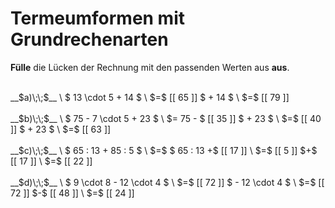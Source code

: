 <!--
version:  0.0.1
language: de


@style
main > *:not(:last-child) {
  margin-bottom: 3rem;
}

input {
    text-align: center;
}

.flex-container {
    display: flex;
    flex-wrap: wrap;
    align-items: stretch;
    gap: 20px;
}

.flex-child {
    flex: 1;
    min-width: 350px;
    margin-right: 20px;
}

@media (max-width: 400px) {
    .flex-child {
        flex: 100%;
        margin-right: 0;
    }
}
@end

formula: \carry   \textcolor{red}{\scriptsize #1}
formula: \digit   \rlap{\carry{#1}}\phantom{#2}#2
formula: \permil  \text{‰}

import: https://raw.githubusercontent.com/LiaTemplates/Tikz-Jax/main/README.md

script: https://cdn.jsdelivr.net/gh/LiaTemplates/Tikz-Jax@main/dist/index.js


tags: Terme, Grundrechenarten, Vorrangsregeln, sehr leicht, sehr niedrig, Angeben

comment: Verrechne Schrittweise den Term. Lerne wie Termumformungen niedergeschrieben werden.

author: Martin Lommatzsch

-->




# Termeumformen mit Grundrechenarten

**Fülle** die Lücken der Rechnung mit den passenden Werten aus **aus**.

<section class="flex-container">

<div class="flex-child">
<br>
__$a)\;\;$__ \
$ 13 \cdot 5 + 14 $ \
$=$ [[ 65 ]] $  + 14 $ \
$=$ [[ 79 ]] 
<br>
</div> 
<div class="flex-child">
<br>
__$b)\;\;$__ \
$ 75 - 7 \cdot 5 + 23  $ \
$=  75 - $ [[ 35 ]] $  + 23 $ \
$=$ [[ 40 ]]  $  + 23 $ \
$=$ [[ 63 ]]
<br>
</div> 
<div class="flex-child">
<br>
__$c)\;\;$__ \
$ 65 : 13 + 85 : 5   $ \
$=$ $ 65 : 13 +$ [[ 17 ]]  \
$=$ [[  5 ]] $+$ [[ 17 ]]  \
$=$ [[ 22 ]] 
<br>
</div> 
<div class="flex-child">
<br>
__$d)\;\;$__ \
$ 9 \cdot 8 - 12 \cdot 4  $ \
$=$ [[ 72 ]] $ - 12 \cdot 4  $ \
$=$ [[ 72 ]] $-$ [[ 48 ]] \
$=$ [[ 24 ]] 
<br>
</div> 
</section>

<br>
<br>
<br>
<br>

